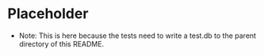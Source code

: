 # Placeholder

- Note: This is here because the tests need to write a test.db to the parent directory of this README.